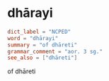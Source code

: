 # dhārayi

``` toml
dict_label = "NCPED"
word = "dhārayi"
summary = "of dhāreti"
grammar_comment = "aor. 3 sg."
see_also = ["dhāreti"]
```

of dhāreti

